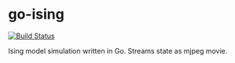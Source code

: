 # go-ising

[![Build Status](https://cicd.nfsmith.ca/api/badges/nsmith/go-ising/status.svg)](https://cicd.nfsmith.ca/nsmith/go-ising)

Ising model simulation written in Go. Streams state as mjpeg movie.